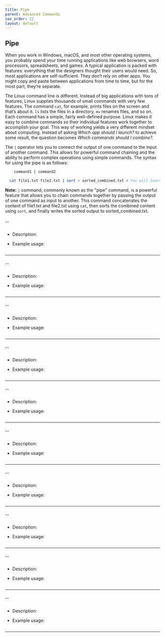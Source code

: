 ```yaml
---
title: Pipe
parent: Advanced Commands
nav_order: 22
layout: default
---
```


## Pipe

When you work in Windows, macOS, and most other operating systems, you probably spend your time running applications like web browsers, word processors, spreadsheets, and games. A typical application is packed with features: everything that the designers thought their users would need. So, most applications are self-sufficient. They don’t rely on other apps. You might copy and paste between applications from time to time, but for the most part, they’re separate.

The Linux command line is different. Instead of big applications with tons of features, Linux supplies thousands of small commands with very few features. The command `cat`, for example, prints files on the screen and that’s about it. `ls` lists the files in a directory, `mv` renames files, and so on. Each command has a simple, fairly well-defined purpose. Linux makes it easy to combine commands so their individual features work together to accomplish your goal. This way of working yields a very different mindset about computing. Instead of asking *Which app should I launch?* to achieve some result, the question becomes *Which commands should I combine?*.

The `|` operator lets you to connect the output of one command to the input of another command. This allows for powerful command chaining and the ability to perform complex operations using simple commands. The syntax for using the pipe is as follows: 

```bash
    command1 | command2
```

```bash
  cat file1.txt file2.txt | sort > sorted_combined.txt # You will learn about | in the next lession
  ```

**Note:** `|` command, commonly known as the "pipe" command, is a powerful feature that allows you to chain commands together by passing the output of one command as input to another. This command concatenates the content of file1.txt and file2.txt using `cat`, then sorts the combined content using `sort`, and finally writes the sorted output to sorted_combined.txt. 

### ``

- Description: 

- Example usage:

    ```bash
    
    ```

---


### ``

- Description: 

- Example usage:

    ```bash
    
    ```

---

### ``

- Description: 

- Example usage:

    ```bash
    
    ```

---

### ``

- Description: 

- Example usage:

    ```bash
    
    ```

---

### ``

- Description: 

- Example usage:

    ```bash
    
    ```

---

### ``

- Description: 

- Example usage:

    ```bash
    
    ```

---

### ``

- Description: 

- Example usage:

    ```bash
    
    ```

---

### ``

- Description: 

- Example usage:

    ```bash
    
    ```

---

### ``

- Description: 

- Example usage:

    ```bash
    
    ```

---

### ``

- Description: 

- Example usage:

    ```bash
    
    ```

---
